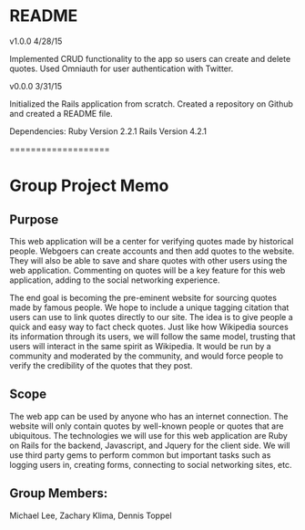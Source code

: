# README

v1.0.0 4/28/15

Implemented CRUD functionality to the app so users can create and delete quotes. Used Omniauth for user authentication with Twitter.

v0.0.0 3/31/15

Initialized the Rails application from scratch. Created a repository on Github and created a 
README file.
  
Dependencies:
Ruby Version 2.2.1
Rails Version 4.2.1

===================

# Group Project Memo

## Purpose

This web application will be a center for verifying quotes made by historical people. Webgoers can 
create accounts and then add quotes to the website. They will also be able to save and share quotes 
with other users using the web application. Commenting on quotes will be a key feature for this web 
application, adding to the social networking experience.

The end goal is becoming the pre-eminent website for sourcing quotes made by famous people. We hope 
to include a unique tagging citation that users can use to link quotes directly to our site. The idea 
is to give people a quick and easy way to fact check quotes. Just like how Wikipedia sources its 
information through its users, we will follow the same model, trusting that users will interact 
in the same spirit as Wikipedia. It would be run by a community and moderated by the community, 
and would force people to verify the credibility of the quotes that they post.

## Scope

The web app can be used by anyone who has an internet connection. The website will only contain quotes 
by well-known people or quotes that are ubiquitous. The technologies we will use for this web application 
are Ruby on Rails for the backend, Javascript, and Jquery for the client side. We will use third 
party gems to perform common but important tasks such as logging users in, creating forms, connecting to 
social networking sites, etc.

## Group Members:

Michael Lee, Zachary Klima, Dennis Toppel
